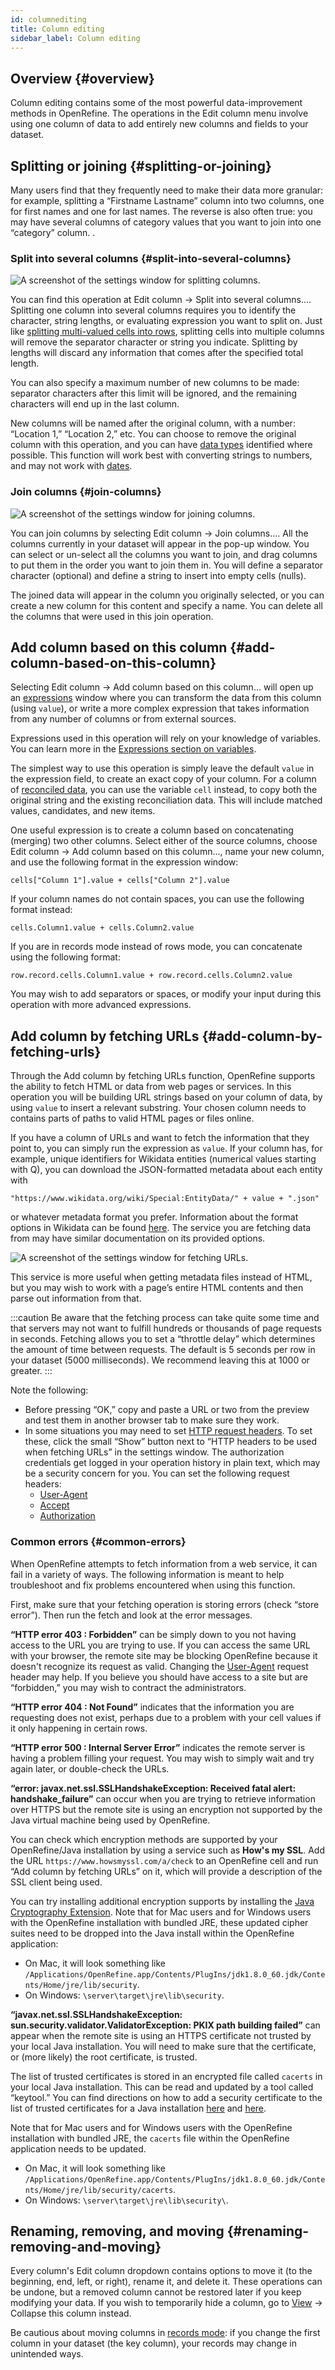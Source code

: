 ```yaml
---
id: columnediting
title: Column editing
sidebar_label: Column editing
---
```


## Overview {#overview}

Column editing contains some of the most powerful data-improvement methods in OpenRefine. The operations in the <span class="menuItems">Edit column</span> menu involve using one column of data to add entirely new columns and fields to your dataset. 

## Splitting or joining {#splitting-or-joining}

Many users find that they frequently need to make their data more granular: for example, splitting a “Firstname Lastname” column into two columns, one for first names and one for last names. The reverse is also often true: you may have several columns of category values that you want to join into one “category” column. 
.
### Split into several columns {#split-into-several-columns}

![A screenshot of the settings window for splitting columns.](/img/columnsplit.png)

You can find this operation at <span class="menuItems">Edit column</span> → <span class="menuItems">Split into several columns...</span>. Splitting one column into several columns requires you to identify the character, string lengths, or evaluating expression you want to split on. Just like [splitting multi-valued cells into rows](cellediting#split-multi-valued-cells), splitting cells into multiple columns will remove the separator character or string you indicate. Splitting by lengths will discard any information that comes after the specified total length. 

You can also specify a maximum number of new columns to be made: separator characters after this limit will be ignored, and the remaining characters will end up in the last column.

New columns will be named after the original column, with a number: “Location 1,” “Location 2,” etc. You can choose to remove the original column with this operation, and you can have [data types](exploring#data-types) identified where possible. This function will work best with converting strings to numbers, and may not work with [dates](exploring#dates).

### Join columns {#join-columns}

![A screenshot of the settings window for joining columns.](/img/columnjoin.png)

You can join columns by selecting <span class="menuItems">Edit column</span> → <span class="menuItems">Join columns...</span>. All the columns currently in your dataset will appear in the pop-up window. You can select or un-select all the columns you want to join, and drag columns to put them in the order you want to join them in. You will define a separator character (optional) and define a string to insert into empty cells (nulls). 

The joined data will appear in the column you originally selected, or you can create a new column for this content and specify a name. You can delete all the columns that were used in this join operation. 

## Add column based on this column {#add-column-based-on-this-column}

Selecting <span class="menuItems">Edit column</span> → <span class="menuItems">Add column based on this column...</span> will open up an [expressions](expressions) window where you can transform the data from this column (using `value`), or write a more complex expression that takes information from any number of columns or from external sources. 

Expressions used in this operation will rely on your knowledge of variables. You can learn more in the [Expressions section on variables](expressions#variables).

The simplest way to use this operation is simply leave the default `value` in the expression field, to create an exact copy of your column. For a column of [reconciled data](reconciling), you can use the variable `cell` instead, to copy both the original string and the existing reconciliation data. This will include matched values, candidates, and new items. 

One useful expression is to create a column based on concatenating (merging) two other columns. Select either of the source columns, choose <span class="menuItems">Edit column</span> → <span class="menuItems">Add column based on this column...</span>, name your new column, and use the following format in the expression window:

```
cells["Column 1"].value + cells["Column 2"].value
```

If your column names do not contain spaces, you can use the following format instead:

```
cells.Column1.value + cells.Column2.value
```

If you are in records mode instead of rows mode, you can concatenate using the following format:

```
row.record.cells.Column1.value + row.record.cells.Column2.value
```

You may wish to add separators or spaces, or modify your input during this operation with more advanced expressions. 

## Add column by fetching URLs {#add-column-by-fetching-urls}

Through the <span class="menuItems">Add column by fetching URLs</span> function, OpenRefine supports the ability to fetch HTML or data from web pages or services. In this operation you will be building URL strings based on your column of data, by using `value` to insert a relevant substring. Your chosen column needs to contains parts of paths to valid HTML pages or files online. 

If you have a column of URLs and want to fetch the information that they point to, you can simply run the expression as `value`. If your column has, for example, unique identifiers for Wikidata entities (numerical values starting with Q), you can download the JSON-formatted metadata about each entity with

```
"https://www.wikidata.org/wiki/Special:EntityData/" + value + ".json"
```

or whatever metadata format you prefer. Information about the format options in Wikidata can be found [here](https://www.wikidata.org/wiki/Wikidata:Data_access). The service you are fetching data from may have similar documentation on its provided options.

![A screenshot of the settings window for fetching URLs.](/img/fetchingURLs.png)

This service is more useful when getting metadata files instead of HTML, but you may wish to work with a page’s entire HTML contents and then parse out information from that. 

:::caution
Be aware that the fetching process can take quite some time and that servers may not want to fulfill hundreds or thousands of page requests in seconds. Fetching allows you to set a “throttle delay” which determines the amount of time between requests. The default is 5 seconds per row in your dataset (5000 milliseconds). We recommend leaving this at 1000 or greater. 
:::

Note the following:
* Before pressing “OK,” copy and paste a URL or two from the preview and test them in another browser tab to make sure they work.
* In some situations you may need to set [HTTP request headers](https://developer.mozilla.org/en-US/docs/Web/HTTP/Headers). To set these, click the small “Show” button next to “HTTP headers to be used when fetching URLs” in the settings window. The authorization credentials get logged in your operation history in plain text, which may be a security concern for you. You can set the following request headers:
  * [User-Agent](https://developer.mozilla.org/en-US/docs/Web/HTTP/Headers/User-Agent)
  * [Accept](https://developer.mozilla.org/en-US/docs/Web/HTTP/Headers/Accept)
  * [Authorization](https://developer.mozilla.org/en-US/docs/Web/HTTP/Headers/Authorization)

### Common errors {#common-errors}

When OpenRefine attempts to fetch information from a web service, it can fail in a variety of ways. The following information is meant to help troubleshoot and fix problems encountered when using this function.

First, make sure that your fetching operation is storing errors (check “store error”). Then run the fetch and look at the error messages. 

**“HTTP error 403 : Forbidden”** can be simply down to you not having access to the URL you are trying to use. If you can access the same URL with your browser, the remote site may be blocking OpenRefine because it doesn't recognize its request as valid. Changing the [User-Agent](https://developer.mozilla.org/en-US/docs/Web/HTTP/Headers/User-Agent) request header may help. If you believe you should have access to a site but are “forbidden,” you may wish to contract the administrators.

**“HTTP error 404 : Not Found”** indicates that the information you are requesting does not exist, perhaps due to a problem with your cell values if it only happening in certain rows. 

**“HTTP error 500 : Internal Server Error”** indicates the remote server is having a problem filling your request. You may wish to simply wait and try again later, or double-check the URLs. 

**“error: javax.net.ssl.SSLHandshakeException: Received fatal alert: handshake_failure”** can occur when you are trying to retrieve information over HTTPS but the remote site is using an encryption not supported by the Java virtual machine being used by OpenRefine.

You can check which encryption methods are supported by your OpenRefine/Java installation by using a service such as **How's my SSL**. Add the URL `https://www.howsmyssl.com/a/check` to an OpenRefine cell and run “Add column by fetching URLs” on it, which will provide a description of the SSL client being used. 

You can try installing additional encryption supports by installing the [Java Cryptography Extension](https://www.oracle.com/java/technologies/javase-jce8-downloads.html). 
Note that for Mac users and for Windows users with the OpenRefine installation with bundled JRE, these updated cipher suites need to be dropped into the Java install within the OpenRefine application: 

* On Mac, it will look something like `/Applications/OpenRefine.app/Contents/PlugIns/jdk1.8.0_60.jdk/Contents/Home/jre/lib/security`. 
* On Windows: `\server\target\jre\lib\security`.

**“javax.net.ssl.SSLHandshakeException: sun.security.validator.ValidatorException: PKIX path building failed”** can appear when the remote site is using an HTTPS certificate not trusted by your local Java installation. You will need to make sure that the certificate, or (more likely) the root certificate, is trusted. 

The list of trusted certificates is stored in an encrypted file called `cacerts` in your local Java installation. This can be read and updated by a tool called “keytool.” You can find directions on how to add a security certificate to the list of trusted certificates for a Java installation [here](http://magicmonster.com/kb/prg/java/ssl/pkix_path_building_failed.html) and [here](http://javarevisited.blogspot.co.uk/2012/03/add-list-certficates-java-keystore.html).

Note that for Mac users and for Windows users with the OpenRefine installation with bundled JRE, the `cacerts` file within the OpenRefine application needs to be updated. 

* On Mac, it will look something like `/Applications/OpenRefine.app/Contents/PlugIns/jdk1.8.0_60.jdk/Contents/Home/jre/lib/security/cacerts`.
* On Windows: `\server\target\jre\lib\security\`.

## Renaming, removing, and moving {#renaming-removing-and-moving}

Every column's <span class="menuItems">Edit column</span> dropdown contains options to move it (to the beginning, end, left, or right), rename it, and delete it. 
These operations can be undone, but a removed column cannot be restored later if you keep modifying your data. If you wish to temporarily hide a column, go to <span class="menuItems">[View](sortview#view)</span> → <span class="menuItems">Collapse this column</span> instead. 

Be cautious about moving columns in [records mode](exploring#rows-vs-records): if you change the first column in your dataset (the key column), your records may change in unintended ways. 
